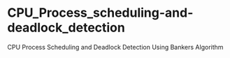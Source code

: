# CPU_Process_scheduling-and-deadlock_detection
CPU Process Scheduling and Deadlock Detection Using Bankers Algorithm
